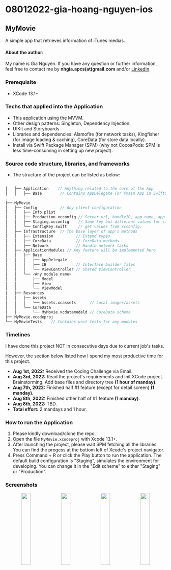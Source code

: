 # 08012022-gia-hoang-nguyen-ios
## MyMovie
A simple app that retrieves information of iTunes medias.

#### About the author:
My name is Gia Nguyen. If you have any question or further information, feel free to contact me by **nhgia.apcs(at)gmail.com** and/or [LinkedIn](https://www.linkedin.com/in/nhgia/).


### Prerequisite
- XCode 13.1+

### Techs that applied into the Application
- This application using the MVVM. <br/>
- Other design patterns: Singleton, Dependency Injection.
- UIKit and Storyboards
- Libraries and dependencies: Alamofire (for network tasks), Kingfisher (for image loading & caching), CoreData (for store data locally).
- Install via Swift Package Manager (SPM) (why not CocoaPods: SPM is less time-consuming in setting up new project).

### Source code structure, libraries, and frameworks
- The structure of the project can be listed as below:
```swift

│   ├── Application    // Anything related to the core of the App
│   │   ├── Base        // Contains AppDelegate (or @main App in SwiftUI)
.
├── MyMovie
│   ├── Config          // Any client configuration
│   │   ├── Info.plist
│   │   ├── Production.xcconfig // Server url, bundleID, app name, app version.
│   │   ├── Staging.xcconfig    // Same key but different values for staging app.
│   │   └── ConfigKey.swift     // get values from xcconfig.
│   ├── Infrastructure  // The base layer of app's methods
│   │   ├── Extension          // Extend types
│   │   ├── CoreData           // CoreData methods
│   │   ├── Network            // Handle network tasks
│   ├── ApplicationModules // Any feature will be implemented here
│   │   ├── Base
│   │   │   ├── AppDelegate
│   │   │   ├── IB             // Interface builder files 
│   │   │   └── ViewController // Shared ViewController
│   │   └── <Any module name>
│   │       ├── Model
│   │       ├── View
│   │       └── ViewModel
│   ├── Resources
│   │   ├── Assets                
│   │   │   └── Assets.xcassets      // Local images/assets
│   │   └── CoreData  
│   │       └── MyMovie.xcdatamodeld // CoreData schema
├── MyMovie.xcodeproj
└── MyMovieTests    // Contains unit tests for any modules

```

### Timelines
I have done this project NOT in consecutive days due to current job's tasks.

However, the section below listed how I spend my most productive time for this project.

- **Aug 1st, 2022:** Received the Coding Challenge via Email.
- **Aug 3rd, 2022:** Read the project's requirements and init XCode project. Brainstorming. Add base files and directory tree **(1 hour of manday)**.
- **Aug 7th, 2022:** Finished half #1 feature (except for detail screen) **(1 manday)**.
- **Aug 8th, 2022:** Finished other half of #1 feature **(1 manday)**.
- **Aug 8th, 2022:** TBD.
- **Total effort:** 2 mandays and 1 hour.

### How to run the Application
1. Please kindly download/clone the repo. <br/>
2. Open the file ```MyMovie.xcodeproj``` with Xcode 13.1+. <br/>
3. After launching the project, please wait SPM fetching all the libraries. You can find the progess at the bottom left of Xcode's project navigator. 
4. Press Command + R or click the Play button to run the application. The default build configuration is "Staging", simulates the environment for developing. You can change it in the "Edit scheme" to either "Staging" or "Production".


### Screenshots
<p align="center">
    <img width="24%" src="">
    <img width="24%" src="">
    <img width="24%" src="">
    <img width="24%" src="">

</p>
